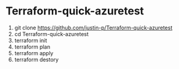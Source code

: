 # Terraform-quick-azuretest

1. git clone https://github.com/justin-p/Terraform-quick-azuretest
2. cd Terraform-quick-azuretest
3. terraform init
4. terraform plan
5. terraform apply
6. terraform destory

